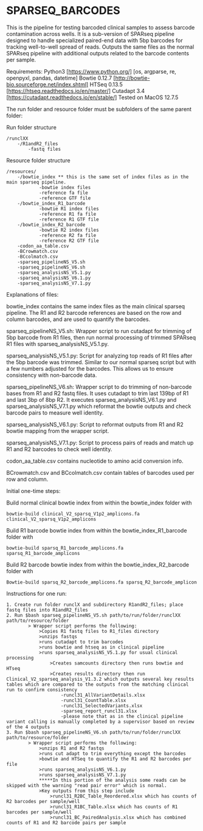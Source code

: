 # SPARSEQ_BARCODES


This is the pipeline for testing barcoded clinical samples to assess barcode contamination across wells. It is a sub-version of SPARseq pipeline designed to handle specialized paired-end data with 5bp barcodes for tracking well-to-well spread of reads. Outputs the same files as the normal SPARseq pipeline with additional outputs related to the barcode contents per sample.


Requirements:
Python3 [https://www.python.org/] [os, argparse, re, openpyxl, pandas, datetime]
Bowtie 0.12.7 [http://bowtie-bio.sourceforge.net/index.shtml]
HTSeq 0.13.5 [https://htseq.readthedocs.io/en/master/]
Cutadapt 3.4 [https://cutadapt.readthedocs.io/en/stable/]
Tested on MacOS 12.7.5

The run folder and resource folder must be subfolders of the same parent folder:

Run folder structure

	/runclXX
		-/R1andR2_files
			-fastq files

Resource folder structure

	/resources/
		-/bowtie_index ** this is the same set of index files as in the main sparseq pipeline.
				-bowtie index files
				-reference fa file
				-reference GTF file
		-/bowtie_index_R1_barcode 
				-bowtie R1 index files
				-reference R1 fa file
				-reference R1 GTF file
		-/bowtie_index_R2_barcode
				-bowtie R2 index files
				-reference R2 fa file
				-reference R2 GTF file
		-codon_aa_table.csv
		-BCrowmatch.csv
		-BCcolmatch.csv
		-sparseq_pipelineNS_V5.sh
		-sparseq_pipelineNS_V6.sh
		-sparseq_analysisNS_V5.1.py
		-sparseq_analysisNS_V6.1.py
		-sparseq_analysisNS_V7.1.py

Explanations of files:

bowtie_index contains the same index files as the main clinical sparseq pipeline. The R1 and R2 barcode references are based on the row and column barcodes, and are used to quantify the barcodes. 

sparseq_pipelineNS_V5.sh: Wrapper script to run cutadapt for trimming of 5bp barcode from R1 files, then run normal processing of trimmed SPARseq R1 files with sparseq_analysisNS_V5.1.py.

sparseq_analysisNS_V5.1.py: Script for analyzing top reads of R1 files after the 5bp barcode was trimmed. Similar to our normal sparseq script but with a few numbers adjusted for the barcodes. This allows us to ensure consistency with non-barcode data.

sparseq_pipelineNS_V6.sh: Wrapper script to do trimming of non-barcode bases from R1 and R2 fastq files. It uses cutadapt to trim last 139bp of R1 and last 3bp of 8bp R2. It executes sparseq_analysisNS_V6.1.py and sparseq_analysisNS_V7.1.py which reformat the bowtie outputs and check barcode pairs to measure well identity.

sparseq_analysisNS_V6.1.py: Script to reformat outputs from R1 and R2 bowtie mapping from the wrapper script.

sparseq_analysisNS_V7.1.py: Script to process pairs of reads and match up R1 and R2 barcodes to check well identity.

codon_aa_table.csv contains nucleotide to amino acid conversion info.

BCrowmatch.csv and BCcolmatch.csv contain tables of barcodes used per row and column.



Initial one-time steps:

Build normal clinical bowtie index from within the bowtie_index folder with 
```
bowtie-build clinical_V2_sparsq_V1p2_amplicons.fa clinical_V2_sparsq_V1p2_amplicons
```
Build R1 barcode bowtie index from within the bowtie_index_R1_barcode folder with
```
bowtie-build sparsq_R1_barcode_amplicons.fa sparsq_R1_barcode_amplicons
```
Build R2 barcode bowtie index from within the bowtie_index_R2_barcode folder with
```
Bowtie-build sparsq_R2_barcode_amplicons.fa sparsq_R2_barcode_amplicon
```


Instructions for one run:
```
1. Create run folder runclX and subdirectory R1andR2_files; place fastq files into R1andR2_files
2. Run $bash sparseq_pipelineNS_V5.sh path/to/run/folder/runclXX path/to/resource/folder
		> Wrapper script performs the following: 
			>Copies R1 fastq files to R1_files directory
			>unzips fastqs
			>runs cutadapt to trim barcodes
			>runs bowtie and htseq as in clinical pipeline
			>runs sparseq_analysisNS_V5.1.py for usual clinical processing
				>Creates samcounts directory then runs bowtie and HTseq
				>Creates results directory then run Clinical_V2_sparseq_analysis_V1.3.2 which outputs several key results tables which are compared to the outputs from the matching clinical run to confirm consistency
					-runcl31_AllVariantDetails.xlsx
					-runcl31_CountTable.xlsx
					-runcl31_SelectedVariants.xlsx
					-sparseq_report_runcl31.xlsx
					-please note that as in the clinical pipeline variant calling is manually completed by a supervisor based on review of the 4 outputs 
3. Run $bash sparseq_pipelineNS_V6.sh path/to/run/folder/runclXX path/to/resource/folder
		> Wrapper script performs the following:
			>unzips R1 and R2 fastqs
			>runs cut adapt to trim everything except the barcodes
			>bowtie and HTSeq to quantify the R1 and R2 barcodes per file
			>runs sparseq_analysisNS_V6.1.py
			>runs sparseq_analysisNS_V7.1.py
			*****In this portion of the analysis some reads can be skipped with the warning "read pair error" which is normal.
			>Key outputs from this step include
				>runcl31_R2BC_Table_Reordered.xlsx which has counts of R2 barcodes per sample/well
				>runcl31_R1BC_Table.xlsx which has counts of R1 barcodes per sample/well
				>runcl31_BC_PairedAnalysis.xlsx which has combined counts of R1 and R2 barcode pairs per sample
```



